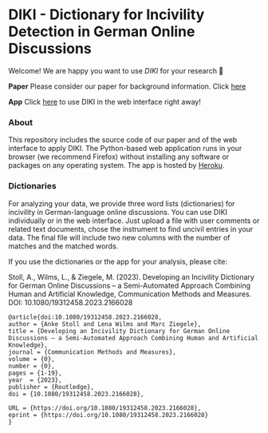 # DIKI - Dictionary for Incivility Detection in German Online Discussions



Welcome! We are happy you want to use *DIKI* for your research 💞


**Paper** Please consider our paper for background information. Click [here](https://www.tandfonline.com/doi/full/10.1080/19312458.2023.2166028?src=)

**App** Click [here](https://diki.limitedminds.org/) to use DIKI in the web interface right away! 

### About

This repository includes the source code of our paper and of the web interface to apply DIKI. The Python-based web application runs in your browser (we recommend Firefox) without installing any software or packages on any operating system. The app is hosted by [Heroku](https://www.heroku.com/). 

### Dictionaries

For analyzing your data, we provide three word lists (dictionaries) for incivility in German-language online discussions. You can use DIKI individually or in the web interface. Just upload a file with user comments or related text documents, chose the instrument to find uncivil entries in your data. The final file will include two new columns with the number of matches and the matched words.

If you use the dictionaries or the app for your analysis, please cite:

Stoll, A., Wilms, L., & Ziegele, M. (2023). Developing an Incivility Dictionary for German Online Discussions – a Semi-Automated Approach Combining Human and Artificial Knowledge, Communication Methods and Measures. DOI: 10.1080/19312458.2023.2166028

```
@article{doi:10.1080/19312458.2023.2166028,
author = {Anke Stoll and Lena Wilms and Marc Ziegele},
title = {Developing an Incivility Dictionary for German Online Discussions – a Semi-Automated Approach Combining Human and Artificial Knowledge},
journal = {Communication Methods and Measures},
volume = {0},
number = {0},
pages = {1-19},
year  = {2023},
publisher = {Routledge},
doi = {10.1080/19312458.2023.2166028},

URL = {https://doi.org/10.1080/19312458.2023.2166028},
eprint = {https://doi.org/10.1080/19312458.2023.2166028}
}
```
